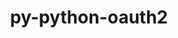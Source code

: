 ---
title: "py-python-oauth2"
layout: cache
categories: [package, develop]
meta: {"versions": ["1.1.1"], "compilers": ["oneapi@=2024.0.0"], "oss": ["ubuntu22.04"], "platforms": ["linux"], "targets": ["x86_64_v3"], "stacks": ["e4s-oneapi", "root"], "num_specs": 2, "num_specs_by_stack": {"e4s-oneapi": 2, "root": 2}}
spec_details: [{"hash": "tkp6ekk5bmgrlteyexonw54j2l5dbb6n", "compiler": "oneapi@=2024.0.0", "versions": ["1.1.1"], "os": "ubuntu22.04", "platform": "linux", "target": "x86_64_v3", "variants": ["build_system=python_pip"], "stacks": ["e4s-oneapi", "root"], "size": "-", "tarball": "https://binaries.spack.io/develop/build_cache/linux-ubuntu22.04-x86_64_v3/oneapi-2024.0.0/py-python-oauth2-1.1.1/linux-ubuntu22.04-x86_64_v3-oneapi-2024.0.0-py-python-oauth2-1.1.1-tkp6ekk5bmgrlteyexonw54j2l5dbb6n.spack"}, {"hash": "mlqzrxakusw57y7m7u3zd3xcws7u5ai2", "compiler": "oneapi@=2024.0.0", "versions": ["1.1.1"], "os": "ubuntu22.04", "platform": "linux", "target": "x86_64_v3", "variants": ["build_system=python_pip"], "stacks": ["e4s-oneapi", "root"], "size": "-", "tarball": "https://binaries.spack.io/develop/build_cache/linux-ubuntu22.04-x86_64_v3/oneapi-2024.0.0/py-python-oauth2-1.1.1/linux-ubuntu22.04-x86_64_v3-oneapi-2024.0.0-py-python-oauth2-1.1.1-mlqzrxakusw57y7m7u3zd3xcws7u5ai2.spack"}]
---